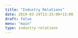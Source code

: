 ```yaml
---
title: "Industry Relations"
date: 2019-03-24T13:33:00+13:00
draft: false
menu: "main"
type: industry-relations
---
```


